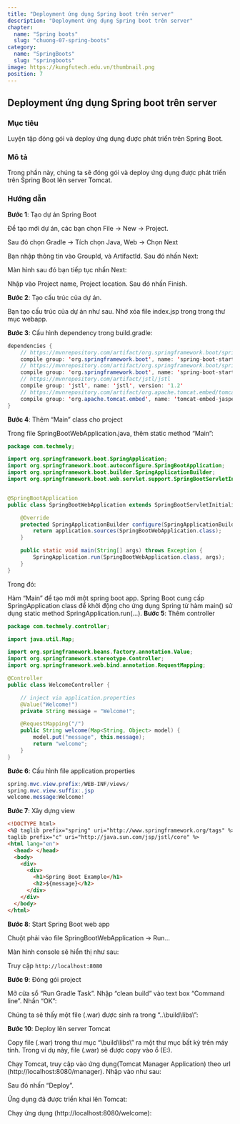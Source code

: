 ```yaml
---
title: "Deployment ứng dụng Spring boot trên server"
description: "Deployment ứng dụng Spring boot trên server"
chapter:
  name: "Spring boots"
  slug: "chuong-07-spring-boots"
category:
  name: "SpringBoots"
  slug: "springboots"
image: https://kungfutech.edu.vn/thumbnail.png
position: 7
---
```


## Deployment ứng dụng Spring boot trên server

### Mục tiêu

Luyện tập đóng gói và deploy ứng dụng được phát triển trên Spring Boot.

### Mô tả

Trong phần này, chúng ta sẽ đóng gói và deploy ứng dụng được phát triển trên Spring Boot lên server Tomcat.

### Hướng dẫn

**Bước 1**: Tạo dự án Spring Boot

Để tạo mới dự án, các bạn chọn File -> New -> Project.

Sau đó chọn Gradle -> Tích chọn Java, Web -> Chọn Next

Bạn nhập thông tin vào GroupId, và ArtifactId. Sau đó nhấn Next:

Màn hình sau đó bạn tiếp tục nhấn Next:

Nhập vào Project name, Project location. Sau đó nhấn Finish.

**Bước 2**: Tạo cấu trúc của dự án.

Bạn tạo cấu trúc của dự án như sau. Nhớ xóa file index.jsp trong trong thư mục webapp.

**Bước 3**: Cấu hình dependency trong build.gradle:

```java
dependencies {
    // https://mvnrepository.com/artifact/org.springframework.boot/spring-boot-starter-web
    compile group: 'org.springframework.boot', name: 'spring-boot-starter-web', version: '2.0.2.RELEASE'
    // https://mvnrepository.com/artifact/org.springframework.boot/spring-boot-starter-tomcat
    compile group: 'org.springframework.boot', name: 'spring-boot-starter-tomcat', version: '2.0.2.RELEASE'
    // https://mvnrepository.com/artifact/jstl/jstl
    compile group: 'jstl', name: 'jstl', version: '1.2'
    // https://mvnrepository.com/artifact/org.apache.tomcat.embed/tomcat-embed-jasper
    compile group: 'org.apache.tomcat.embed', name: 'tomcat-embed-jasper', version: '9.0.8'
}
```

**Bước 4**: Thêm “Main” class cho project

Trong file SpringBootWebApplication.java, thêm static method “Main”:

```java
package com.techmely;

import org.springframework.boot.SpringApplication;
import org.springframework.boot.autoconfigure.SpringBootApplication;
import org.springframework.boot.builder.SpringApplicationBuilder;
import org.springframework.boot.web.servlet.support.SpringBootServletInitializer;


@SpringBootApplication
public class SpringBootWebApplication extends SpringBootServletInitializer {

    @Override
    protected SpringApplicationBuilder configure(SpringApplicationBuilder application) {
        return application.sources(SpringBootWebApplication.class);
    }

    public static void main(String[] args) throws Exception {
        SpringApplication.run(SpringBootWebApplication.class, args);
    }
}
```

Trong đó:

Hàm “Main” để tạo mới một spring boot app. Spring Boot cung cấp SpringApplication class để khởi động cho ứng dụng Spring từ hàm main() sử dụng static method SpringApplication.run(…).
**Bước 5**: Thêm controller

```java
package com.techmely.controller;

import java.util.Map;

import org.springframework.beans.factory.annotation.Value;
import org.springframework.stereotype.Controller;
import org.springframework.web.bind.annotation.RequestMapping;

@Controller
public class WelcomeController {

    // inject via application.properties
    @Value("Welcome!")
    private String message = "Welcome!";

    @RequestMapping("/")
    public String welcome(Map<String, Object> model) {
        model.put("message", this.message);
        return "welcome";
    }
}
```

**Bước 6**: Cấu hình file application.properties

```java
spring.mvc.view.prefix:/WEB-INF/views/
spring.mvc.view.suffix:.jsp
welcome.message:Welcome!
```

**Bước 7**: Xây dựng view

```html
<!DOCTYPE html>
<%@ taglib prefix="spring" uri="http://www.springframework.org/tags" %> <%@
taglib prefix="c" uri="http://java.sun.com/jsp/jstl/core" %>
<html lang="en">
  <head> </head>
  <body>
    <div>
      <div>
        <h1>Spring Boot Example</h1>
        <h2>${message}</h2>
      </div>
    </div>
  </body>
</html>
```

**Bước 8**: Start Spring Boot web app

Chuột phải vào file SpringBootWebApplication -> Run…

Màn hình console sẽ hiển thị như sau:

Truy cập `http://localhost:8080`

**Bước 9**: Đóng gói project

Mở cửa sổ “Run Gradle Task”. Nhập “clean build” vào text box “Command line”. Nhấn “OK”:

Chúng ta sẽ thấy một file (.war) được sinh ra trong “..\build\libs\”:

**Bước 10**: Deploy lên server Tomcat

Copy file (.war) trong thư mục “\build\libs\” ra một thư mục bất kỳ trên máy tính. Trong ví dụ này, file (.war) sẽ được copy vào ổ (E:\).

Chạy Tomcat, truy cập vào ứng dụng(Tomcat Manager Application) theo url (http://localhost:8080/manager). Nhập vào như sau:

Sau đó nhấn “Deploy”.

Ứng dụng đã được triển khai lên Tomcat:

Chạy ứng dụng (http://localhost:8080/welcome):
